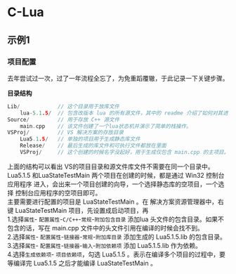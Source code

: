 # C-Lua

## 示例1
### 项目配置
去年尝试过一次，过了一年流程全忘了，为免重蹈覆辙，于此记录一下关键步骤。

__目录结构__

```c 
Lib/			// 这个目录用于放库文件  
	lua-5.1.5/	// 包含改版本 lua 的所有源文件，其中的 readme 介绍了如何对其进行build  
Source/			// 用于存放 C++ 源文件  
	main.cpp 	// 该文件创建了一个lua状态机并演示了简单的栈操作。  
VSProj/			// VS 解决方案的存放目录  
	Lua5.1.5/	// 单独的项目用于生成静态库文件  
	Release/ 	// 最后生成的库文件和可执行文件都放在里面  
	VSProj/ 	// 这个创建的时候名字没起好，用于生成仅包含 main.cpp 的主项目。（后文中把这个目录叫做 LuaStateTestMain 方便区分）  
```
上面的结构可以看出 VS的项目目录和源文件库文件不需要在同一个目录中。  
Lua5.1.5 和LuaStateTestMain 两个项目在创建的时候，都是通过 Win32 控制台应用程序 进入，会出来一个项目创建的向导，一个选择静态库的空项目，一个选择 控制台应用程序的空项目即可。  
主要需要进行配置的项目是 LuaStateTestMain 。在 解决方案资源管理器中，右键 LuaStateTestMain 项目，先设置成启动项目，再  
1.选择`属性`- `配置属性`-`C/C++`-`常规`-`附加包含目录` 添加lua 头文件的包含目录。如果不包含的话，写在 main.cpp 文件中的头文件引用在编译的时候会找不到。  
2.选择`属性`- `配置属性`-`链接器`-`常规`-`附加库目录` 添加生成的 Lua5.1.5.lib 的包含目录。  
3.选择`属性`- `配置属性`-`链接器`-`输入`-`附加依赖项` 添加 Lua5.1.5.lib 作为依赖。  
4.选择`生成依赖项`- `项目依赖项`，勾选 Lua5.1.5 。表示在编译多个项目的过程中，要等编译完 Lua5.1.5 之后才能编译 LuaStateTestMain 。  



